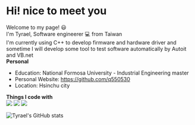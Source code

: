 # Hi! nice to meet you
 Welcome to my page!  😃   
I'm Tyrael, Software engineerer :computer: from Taiwan   
I'm currently using C++ to develop firmware and hardware driver and sometime I will develop some tool to test software automatically by Autoit and VB.net  
**Personal**
* Education: National Formosa University - Industrial Engineering master 
* Personal Website: https://github.com/q550530
* Location: Hsinchu city

**Things I code with**  
![](https://img.shields.io/badge/Cpp-4.5-blue)  ![](https://img.shields.io/badge/VB.net-2.5-green) ![](https://img.shields.io/badge/AutoIt-3.0-red) 



![Tyrael's GitHub stats](https://github-readme-stats.vercel.app/api?username=q550530&show_icons=true&theme=radical)



